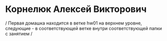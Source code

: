 # Корнелюк Алексей Викторович
/ Первая домашка находится в ветке hw01 на верхнем уровне, следующие - в соответствующей ветке внутри соответствующей папки с занятием /
